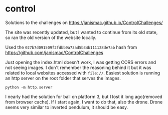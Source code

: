 # control

Solutions to the challenges on https://janismac.github.io/ControlChallenges/

The site was recently updated, but I wanted to continue from its old state, so ran the old version of the website locally.

Used the `027b7d091509f2fdbb9a73ad5b34b111128de7ab` hash from https://github.com/janismac/ControlChallenges

Just opening the index.html doesn't work, I was getting CORS errors and not seeing images. I don't remember the reasoning behind it but it was related to local websites accessed with `file://`. Easiest solution is running an http server on the root folder that serves the images. 

```
python -m http.server
```

I nearly had the solution for ball on platform 3, but I lost it long ago(removed from browser cache). If I start again, I want to do that, also the drone. Drone seems very similar to inverted pendulum, it should be easy.



